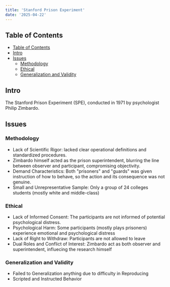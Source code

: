 ```yaml
---
title: 'Stanford Prison Experiment'
date: '2025-04-22'
---
```


## Table of Contents

- [Table of Contents](#table-of-contents)
- [Intro](#intro)
- [Issues](#issues)
  - [Methodology](#methodology)
  - [Ethical](#ethical)
  - [Generalization and Validity](#generalization-and-validity)

## Intro

The Stanford Prison Experiment (SPE), conducted in 1971 by psychologist Philip Zimbardo.

## Issues

### Methodology

- Lack of Scientific Rigor: lacked clear operational definitions and standardized procedures.
- Zimbardo himself acted as the prison superintendent, blurring the line between observer and participant, compromising objectivity.
- Demand Characteristics: Both "prisoners" and "guards" was given instruction of how to behave, so the action and its consequence was not genuine.
- Small and Unrepresentative Sample: Only a group of 24 colleges students (mostly white and middle-class)

### Ethical

- Lack of Informed Consent: The participants are not informed of potential psychological distress.
- Psychological Harm: Some participants (mostly plays prisoners) experience emotional and psychological distress
- Lack of Right to Withdraw: Participants are not allowed to leave
- Dual Roles and Conflict of Interest: Zimbardo act as both observer and superintendent, influecing the research himself

### Generalization and Validity

- Failed to Generalization anything due to difficulty in Reproducing
- Scripted and Instructed Behavior
